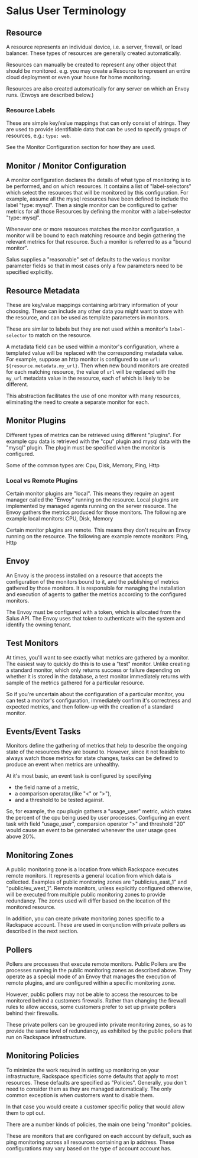 # Salus User Terminology
## Resource
A resource represents an individual device,  i.e. a server, firewall, or load balancer.  These types of resources are generally created automatically.

Resources can manually be created to represent any other object that should be monitored.  e.g. you may create a Resource to represent an entire cloud deployment or even your house for home monitoring.

Resources are also created automatically for any server on which an Envoy runs.  (Envoys are described below.)

### Resource Labels
These are simple key/value mappings that can only consist of strings.  They are used to provide identifiable data that can be used to specify groups of resources, e.g.: `type: web`.

See the Monitor Configuration section for how they are used.

## Monitor / Monitor Configuration
A monitor configuration declares the details of what type of monitoring is to be performed, and on which resources.  It contains a list of "label-selectors" which select the resources that will be monitored by this configuration.  For example, assume all the mysql resources have been defined to include the label "type: mysql".   Then a single monitor can be configured to gather metrics for all those Resources by defining the monitor with a label-selector "type: mysql".

Whenever one or more resources matches the monitor configuration, a monitor will be bound to each matching resource and begin gathering the relevant metrics for that resource.  Such a monitor is referred to as a "bound monitor".

Salus supplies a "reasonable" set of defaults to the various monitor parameter fields so that in most cases only a few parameters need to be specified explicitly.

## Resource Metadata

These are key/value mappings containing arbitrary information of your choosing.  These can include any other data you might want to store with the resource, and can be used as template parameters in monitors.

These are similar to labels but they are not used within a monitor's `label-selector` to match on the resource.

A metadata field can be used within a monitor's configuration, where a templated value will be replaced with the corresponding metadata value.  For example, suppose an http monitor is configured to use `url: ${resource.metadata.my_url}`.  Then when new bound monitors are created for each matching resource, the value of `url` will be replaced with the `my_url` metadata value in the resource, each of which is likely to be different.

This abstraction facilitates the use of one monitor with many resources, eliminating the need to create a separate monitor for each.  

## Monitor Plugins
Different types of metrics can be retrieved using different "plugins".  For example cpu data is retrieved with the "cpu" plugin and mysql data with the "mysql" plugin.  The plugin must be specified when the monitor is configured.

Some of the common types are: Cpu, Disk, Memory, Ping, Http

### Local vs Remote Plugins
Certain monitor plugins are "local".  This means they require an agent manager called the "Envoy" running on the resource. Local plugins are implemented by managed agents running on the server resource.  The Envoy gathers the metrics produced for those monitors.  The following are example local monitors: CPU, Disk, Memory

Certain monitor plugins are remote.  This means they don't require an Envoy running on the resource.  The following are example remote monitors: Ping, Http

## Envoy
An Envoy is the process installed on a resource that accepts the configuration of the monitors bound to it, and the publishing of metrics gathered by those monitors.  It is responsible for managing the installation and execution of agents to gather the metrics according to the configured monitors.

The Envoy must be configured with a token, which is allocated from the Salus API. The Envoy uses that token to authenticate with the system and identify the owning tenant.

## Test Monitors
At times, you'll want to see exactly what metrics are gathered by a monitor.  The easiest way to quickly do this is to use a "test" monitor.  Unlike creating a standard monitor, which only returns success or failure depending on whether it is stored in the database, a test monitor immediately returns with sample of the metrics gathered for a particular resource.

So if you're uncertain about the configuration of a particular monitor, you can test a monitor's configuration, immediately confirm it's correctness and expected metrics, and then follow-up with the creation of a standard monitor.

## Events/Event Tasks
Monitors define the gathering of metrics that help to describe the ongoing state of the resources they are bound to. However, since it not feasible to always watch those metrics for state changes, tasks can be defined to produce an event when metrics are unhealthy.


At it's most basic, an event task is configured by specifying
- the field name of a metric,
- a comparison operator,(like "<" or ">"),
- and a threshold to be tested against.

So, for example, the cpu plugin gathers a "usage_user" metric, which states the percent of the cpu being used by user processes.  Configuring an event task with field "usage_user", comparsion operator ">" and threshold "20" would cause an event to be generated whenever the user usage goes above 20%.

## Monitoring Zones
A public monitoring zone is a location from which Rackspace executes remote monitors.  It represents a general location from which data is collected.  Examples of public monitoring zones are "public/us_east_1" and "public/eu_west_1".  Remote monitors, unless explicitly configured otherwise, will be executed from multiple public monitoring zones to provide redundancy.  The zones used will differ based on the location of the monitored resource.


In addition, you can create private monitoring zones specific to a Rackspace account.  These are used in conjunction with private pollers as described in the next section.

## Pollers
Pollers are processes that execute remote monitors.  Public Pollers are the processes running in the public monitoring zones as described above.  They operate as a special mode of an Envoy that manages the execution of remote plugins, and are configured within a specific monitoring zone.

However, public pollers may not be able to access the resources to be monitored behind a customers firewalls.  Rather than changing the firewall rules to allow access, some customers prefer to set up private pollers behind their firewalls.

These private pollers can be grouped into private monitoring zones, so as to provide the same level of redundancy, as exhibited by the public pollers that run on Rackspace infrastructure.

## Monitoring Policies
To minimize the work required in setting up monitoring on your infrastructure, Rackspace specificies some defaults that apply to most resources.  These defaults are specified as "Policies".  Generally, you don't need to consider them as they are managed automatically.  The only common exception is when customers want to disable them.

In that case you would create a customer specific policy that would allow them to opt out.

There are a number kinds of policies, the main one being "monitor" policies.

These are monitors that are configured on each account by default, such as ping monitoring across all resources containing an ip address.  These configurations may vary based on the type of account account has.
